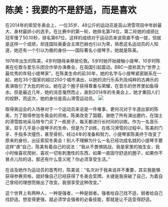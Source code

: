 # 陈美：我要的不是舒适，而是喜欢

在2014年的索契冬奥会上，一位35岁、48公斤的运动员是高山滑雪项目中年龄最大、身材最娇小的选手。在比赛中的第一轮，她排名第74位，第二轮她的成绩比冠军慢了50.10秒，排名第67位，这样的成绩对于运动员来说简直不值一提，但就是这样一个成绩，却连国际奥委会主席巴赫也引以为荣，熟悉这名运动员的人知道，她还有一个引以为傲的身份——国际著名小提琴手。她就是陈美。 

1978年出生的陈美，4岁时随母亲移居伦敦。5岁时她开始接触小提琴，10岁时陈美在伦敦与爱乐乐团合作举办演奏会，在英国引起震动。BBC一度称其为“世界上最优秀的年轻小提琴家”。在陈美生命的前30年，她的名字与小提琴紧密联系在一起，她在35个国家的超过250个城市演出，以她的流行乐系列及纯粹的古典乐的表演吸引了大批的听众。她在这个圈子获得尊重与荣耀，在音乐的世界里如鱼得水。但是最近几年，她的消息戛然而止，直到2014年的冬奥会上，她才重回人们的视野，而这次，她的身份是高山滑雪运动员。 ![](http://www.yilinzazhi.com/images/yili/yili201407/yili20140706-1-l.jpg)

取得奥运会的入场券对于一个运动员来说是一件难事，更何况对于半道出家的陈美，为了取得参加冬奥会的资格，陈美改变了国籍，谢绝了所有演出邀约，在瑞士的滑雪胜地采马特专门买了一栋房子，每天都进行长时间的训练。作为一名音乐家，双手几乎是小提琴手的生命，但是为了训练，在练习滑雪的过程中，陈美的门牙、手指多次撞伤，甚至骨折。经过4年的准备和努力，小提琴家陈美终于改变了原来的身份，出征索契冬奥会！别人不理解为什么一名已经功成名就的小提琴手要这样“虐”自己，陈美有着自己的说法：“我从不畏惧挑战，我是家里的独生女，我小时候喜欢爬树，喜欢一切有刺激性的东西，如果一直固守舒适的圈子，如果你不冒点儿险的话，那还有什么意义呢？你必须享受生活。” 

在谈及她作为运动员的首秀时，陈美说：“名次对于我来说并不重要，其实我能够获得参赛资格，就好像自己已经获得了冬奥会奖牌。关键是我突破了自己，为着自己曾经的理想而做出了改变。我很享受这种改变。” 

这个世界上有两种人，一种是强者，一种是弱者。强者给自己找不适，弱者给自己找舒适。想变得更强，就必须学会强者的必备技能，那就是让不适变得舒适。